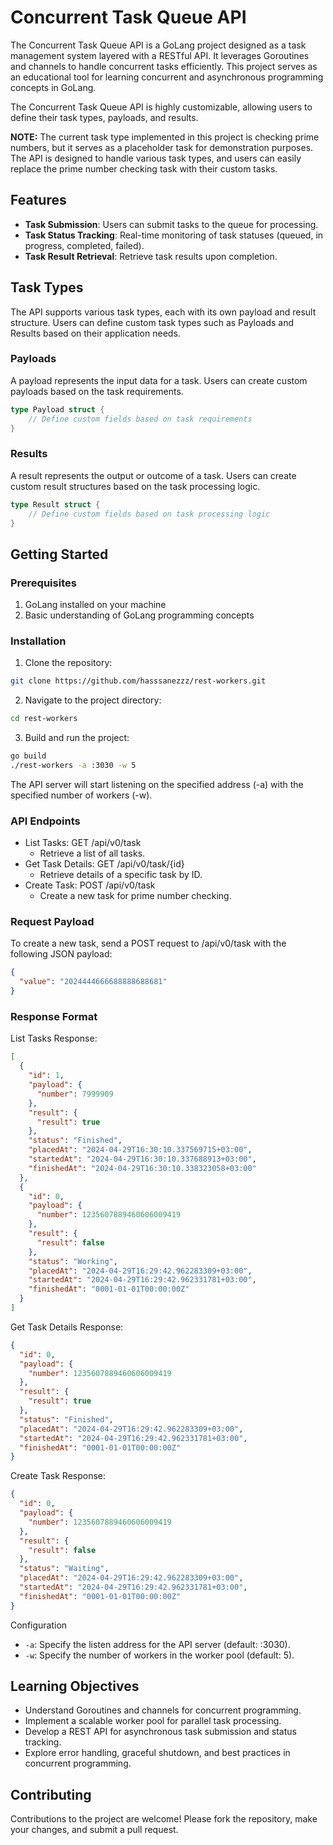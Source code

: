 # Concurrent Task Queue API

The Concurrent Task Queue API is a GoLang project designed as a task management system layered with a RESTful API. It leverages Goroutines and channels to handle concurrent tasks efficiently. This project serves as an educational tool for learning concurrent and asynchronous programming concepts in GoLang.

The Concurrent Task Queue API is highly customizable, allowing users to define their task types, payloads, and results.

**NOTE:** The current task type implemented in this project is checking prime numbers, but it serves as a placeholder task for demonstration purposes. The API is designed to handle various task types, and users can easily replace the prime number checking task with their custom tasks.

## Features

- **Task Submission**: Users can submit tasks to the queue for processing.
- **Task Status Tracking**: Real-time monitoring of task statuses (queued, in progress, completed, failed).
- **Task Result Retrieval**: Retrieve task results upon completion.

## Task Types

The API supports various task types, each with its own payload and result structure. Users can define custom task types such as Payloads and Results based on their application needs.

### Payloads

A payload represents the input data for a task. Users can create custom payloads based on the task requirements.

```go
type Payload struct {
    // Define custom fields based on task requirements
}
```

### Results

A result represents the output or outcome of a task. Users can create custom result structures based on the task processing logic.

```go
type Result struct {
    // Define custom fields based on task processing logic
}
```

## Getting Started

### Prerequisites

1. GoLang installed on your machine
2. Basic understanding of GoLang programming concepts

### Installation

1. Clone the repository:

```bash
git clone https://github.com/hasssanezzz/rest-workers.git
```

2. Navigate to the project directory:

```bash
cd rest-workers
```

3. Build and run the project:

```bash
go build
./rest-workers -a :3030 -w 5
```

The API server will start listening on the specified address (-a) with the specified number of workers (-w).

### API Endpoints

- List Tasks: GET /api/v0/task
  - Retrieve a list of all tasks.
- Get Task Details: GET /api/v0/task/{id}
  - Retrieve details of a specific task by ID.
- Create Task: POST /api/v0/task
  - Create a new task for prime number checking.

### Request Payload

To create a new task, send a POST request to /api/v0/task with the following JSON payload:

```json
{
  "value": "2024444666688888688681"
}
```

### Response Format

List Tasks Response:

```json
[
  {
    "id": 1,
    "payload": {
      "number": 7999909
    },
    "result": {
      "result": true
    },
    "status": "Finished",
    "placedAt": "2024-04-29T16:30:10.337569715+03:00",
    "startedAt": "2024-04-29T16:30:10.337688913+03:00",
    "finishedAt": "2024-04-29T16:30:10.338323058+03:00"
  },
  {
    "id": 0,
    "payload": {
      "number": 1235607889460606009419
    },
    "result": {
      "result": false
    },
    "status": "Working",
    "placedAt": "2024-04-29T16:29:42.962283309+03:00",
    "startedAt": "2024-04-29T16:29:42.962331781+03:00",
    "finishedAt": "0001-01-01T00:00:00Z"
  }
]
```

Get Task Details Response:

```json
{
  "id": 0,
  "payload": {
    "number": 1235607889460606009419
  },
  "result": {
    "result": true
  },
  "status": "Finished",
  "placedAt": "2024-04-29T16:29:42.962283309+03:00",
  "startedAt": "2024-04-29T16:29:42.962331781+03:00",
  "finishedAt": "0001-01-01T00:00:00Z"
}
```

Create Task Response:

```json
{
  "id": 0,
  "payload": {
    "number": 1235607889460606009419
  },
  "result": {
    "result": false
  },
  "status": "Waiting",
  "placedAt": "2024-04-29T16:29:42.962283309+03:00",
  "startedAt": "2024-04-29T16:29:42.962331781+03:00",
  "finishedAt": "0001-01-01T00:00:00Z"
}
```

Configuration

- `-a`: Specify the listen address for the API server (default: :3030).
- `-w`: Specify the number of workers in the worker pool (default: 5).

## Learning Objectives

- Understand Goroutines and channels for concurrent programming.
- Implement a scalable worker pool for parallel task processing.
- Develop a REST API for asynchronous task submission and status tracking.
- Explore error handling, graceful shutdown, and best practices in concurrent programming.

## Contributing

Contributions to the project are welcome! Please fork the repository, make your changes, and submit a pull request.
